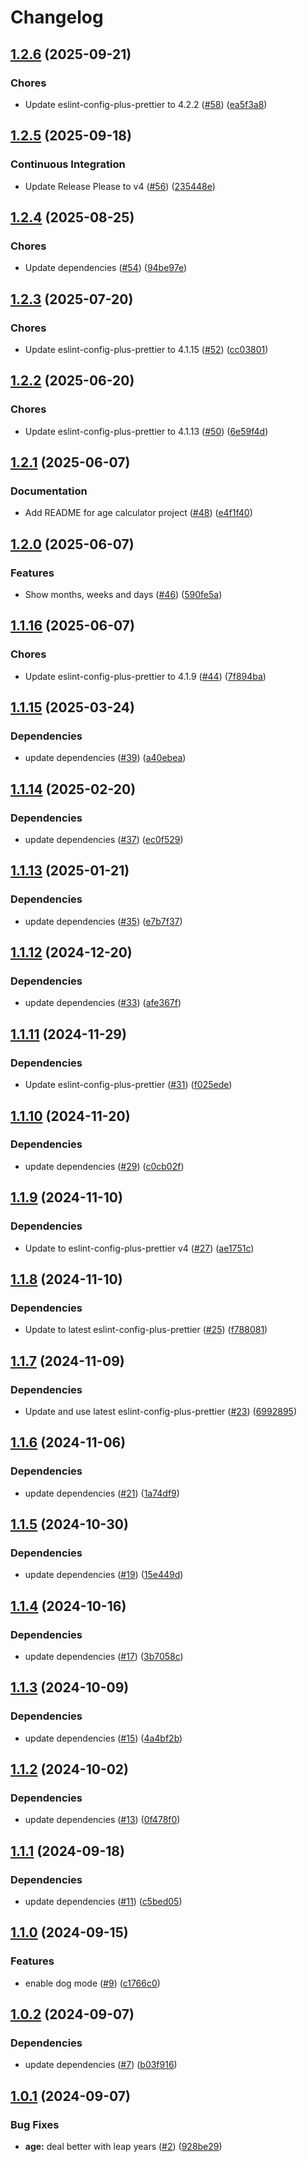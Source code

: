 # Changelog

## [1.2.6](https://github.com/aimeerivers/howoldami/compare/v1.2.5...v1.2.6) (2025-09-21)


### Chores

* Update eslint-config-plus-prettier to 4.2.2 ([#58](https://github.com/aimeerivers/howoldami/issues/58)) ([ea5f3a8](https://github.com/aimeerivers/howoldami/commit/ea5f3a8b9dcdea5df9d9c25902cc3beeb52458f0))

## [1.2.5](https://github.com/aimeerivers/howoldami/compare/v1.2.4...v1.2.5) (2025-09-18)


### Continuous Integration

* Update Release Please to v4 ([#56](https://github.com/aimeerivers/howoldami/issues/56)) ([235448e](https://github.com/aimeerivers/howoldami/commit/235448e8e94a424d4c3fb1fb9e8f1d9f2761e724))

## [1.2.4](https://github.com/aimeerivers/howoldami/compare/v1.2.3...v1.2.4) (2025-08-25)


### Chores

* Update dependencies ([#54](https://github.com/aimeerivers/howoldami/issues/54)) ([94be97e](https://github.com/aimeerivers/howoldami/commit/94be97e2dc4b61185da84cf69aed4e75c77d3a2f))

## [1.2.3](https://github.com/aimeerivers/howoldami/compare/v1.2.2...v1.2.3) (2025-07-20)


### Chores

* Update eslint-config-plus-prettier to 4.1.15 ([#52](https://github.com/aimeerivers/howoldami/issues/52)) ([cc03801](https://github.com/aimeerivers/howoldami/commit/cc0380139c38dc4ee253a18574470cc02d1c2526))

## [1.2.2](https://github.com/aimeerivers/howoldami/compare/v1.2.1...v1.2.2) (2025-06-20)


### Chores

* Update eslint-config-plus-prettier to 4.1.13 ([#50](https://github.com/aimeerivers/howoldami/issues/50)) ([6e59f4d](https://github.com/aimeerivers/howoldami/commit/6e59f4daba821e9e3ee4c3d68eb3b4132bdbfe9e))

## [1.2.1](https://github.com/aimeerivers/howoldami/compare/v1.2.0...v1.2.1) (2025-06-07)


### Documentation

* Add README for age calculator project ([#48](https://github.com/aimeerivers/howoldami/issues/48)) ([e4f1f40](https://github.com/aimeerivers/howoldami/commit/e4f1f40b3b709207a4571f45f9d3fbe83fe8b410))

## [1.2.0](https://github.com/aimeerivers/howoldami/compare/v1.1.16...v1.2.0) (2025-06-07)


### Features

* Show months, weeks and days ([#46](https://github.com/aimeerivers/howoldami/issues/46)) ([590fe5a](https://github.com/aimeerivers/howoldami/commit/590fe5aa945e723e513d305de42a0e7f534f8d12))

## [1.1.16](https://github.com/aimeerivers/howoldami/compare/v1.1.15...v1.1.16) (2025-06-07)


### Chores

* Update eslint-config-plus-prettier to 4.1.9 ([#44](https://github.com/aimeerivers/howoldami/issues/44)) ([7f894ba](https://github.com/aimeerivers/howoldami/commit/7f894ba4bfd4e38ccdd7395dd0e0830263d2b5aa))

## [1.1.15](https://github.com/aimeerivers/howoldami/compare/v1.1.14...v1.1.15) (2025-03-24)


### Dependencies

* update dependencies ([#39](https://github.com/aimeerivers/howoldami/issues/39)) ([a40ebea](https://github.com/aimeerivers/howoldami/commit/a40ebea4d2f34fc6f961403ac49ca7e2f7b081b9))

## [1.1.14](https://github.com/aimeerivers/howoldami/compare/v1.1.13...v1.1.14) (2025-02-20)


### Dependencies

* update dependencies ([#37](https://github.com/aimeerivers/howoldami/issues/37)) ([ec0f529](https://github.com/aimeerivers/howoldami/commit/ec0f529f119c9155a0838d330e3ab24c2713c3f1))

## [1.1.13](https://github.com/aimeerivers/howoldami/compare/v1.1.12...v1.1.13) (2025-01-21)


### Dependencies

* update dependencies ([#35](https://github.com/aimeerivers/howoldami/issues/35)) ([e7b7f37](https://github.com/aimeerivers/howoldami/commit/e7b7f37892405ff884d1c94d05d793833a615120))

## [1.1.12](https://github.com/aimeerivers/howoldami/compare/v1.1.11...v1.1.12) (2024-12-20)


### Dependencies

* update dependencies ([#33](https://github.com/aimeerivers/howoldami/issues/33)) ([afe367f](https://github.com/aimeerivers/howoldami/commit/afe367f9746b4ccac8c28b15d7e66c7f3b13bae6))

## [1.1.11](https://github.com/aimeerivers/howoldami/compare/v1.1.10...v1.1.11) (2024-11-29)


### Dependencies

* Update eslint-config-plus-prettier ([#31](https://github.com/aimeerivers/howoldami/issues/31)) ([f025ede](https://github.com/aimeerivers/howoldami/commit/f025ede4b7e6f58ff17696b52d4df6798f60fc74))

## [1.1.10](https://github.com/aimeerivers/howoldami/compare/v1.1.9...v1.1.10) (2024-11-20)


### Dependencies

* update dependencies ([#29](https://github.com/aimeerivers/howoldami/issues/29)) ([c0cb02f](https://github.com/aimeerivers/howoldami/commit/c0cb02f348a2cce8c26e6a73981879a6561562a3))

## [1.1.9](https://github.com/aimeerivers/howoldami/compare/v1.1.8...v1.1.9) (2024-11-10)


### Dependencies

* Update to eslint-config-plus-prettier v4 ([#27](https://github.com/aimeerivers/howoldami/issues/27)) ([ae1751c](https://github.com/aimeerivers/howoldami/commit/ae1751ca996bb0e9c1210c840ea606af22f9a901))

## [1.1.8](https://github.com/aimeerivers/howoldami/compare/v1.1.7...v1.1.8) (2024-11-10)


### Dependencies

* Update to latest eslint-config-plus-prettier ([#25](https://github.com/aimeerivers/howoldami/issues/25)) ([f788081](https://github.com/aimeerivers/howoldami/commit/f7880812073cf46457965c193b50171ad1401d86))

## [1.1.7](https://github.com/aimeerivers/howoldami/compare/v1.1.6...v1.1.7) (2024-11-09)


### Dependencies

* Update and use latest eslint-config-plus-prettier ([#23](https://github.com/aimeerivers/howoldami/issues/23)) ([6992895](https://github.com/aimeerivers/howoldami/commit/699289509453d9726960fb140ff9455fea59ba37))

## [1.1.6](https://github.com/aimeerivers/howoldami/compare/v1.1.5...v1.1.6) (2024-11-06)


### Dependencies

* update dependencies ([#21](https://github.com/aimeerivers/howoldami/issues/21)) ([1a74df9](https://github.com/aimeerivers/howoldami/commit/1a74df9233ed3bbea9ac917b206431130d7cb8a6))

## [1.1.5](https://github.com/aimeerivers/howoldami/compare/v1.1.4...v1.1.5) (2024-10-30)


### Dependencies

* update dependencies ([#19](https://github.com/aimeerivers/howoldami/issues/19)) ([15e449d](https://github.com/aimeerivers/howoldami/commit/15e449d4b20c4cb1ec0cc8e469f7374a564178c3))

## [1.1.4](https://github.com/aimeerivers/howoldami/compare/v1.1.3...v1.1.4) (2024-10-16)


### Dependencies

* update dependencies ([#17](https://github.com/aimeerivers/howoldami/issues/17)) ([3b7058c](https://github.com/aimeerivers/howoldami/commit/3b7058c700d654fd3919e222049df1838f45ffad))

## [1.1.3](https://github.com/aimeerivers/howoldami/compare/v1.1.2...v1.1.3) (2024-10-09)


### Dependencies

* update dependencies ([#15](https://github.com/aimeerivers/howoldami/issues/15)) ([4a4bf2b](https://github.com/aimeerivers/howoldami/commit/4a4bf2bd58d2b03c541b640b92761761a19f165c))

## [1.1.2](https://github.com/aimeerivers/howoldami/compare/v1.1.1...v1.1.2) (2024-10-02)


### Dependencies

* update dependencies ([#13](https://github.com/aimeerivers/howoldami/issues/13)) ([0f478f0](https://github.com/aimeerivers/howoldami/commit/0f478f0017696da517346c85998c39d5360cb362))

## [1.1.1](https://github.com/aimeerivers/howoldami/compare/v1.1.0...v1.1.1) (2024-09-18)


### Dependencies

* update dependencies ([#11](https://github.com/aimeerivers/howoldami/issues/11)) ([c5bed05](https://github.com/aimeerivers/howoldami/commit/c5bed0551022e8e0c5e0b220d8f162ee18d24368))

## [1.1.0](https://github.com/aimeerivers/howoldami/compare/v1.0.2...v1.1.0) (2024-09-15)


### Features

* enable dog mode ([#9](https://github.com/aimeerivers/howoldami/issues/9)) ([c1766c0](https://github.com/aimeerivers/howoldami/commit/c1766c00a3eb3ed6b6c94937633a38baecd2cd5b))

## [1.0.2](https://github.com/aimeerivers/howoldami/compare/v1.0.1...v1.0.2) (2024-09-07)


### Dependencies

* update dependencies ([#7](https://github.com/aimeerivers/howoldami/issues/7)) ([b03f916](https://github.com/aimeerivers/howoldami/commit/b03f916fa39fb528b426527caf3c38373cd76041))

## [1.0.1](https://github.com/aimeerivers/howoldami/compare/v1.0.0...v1.0.1) (2024-09-07)


### Bug Fixes

* **age:** deal better with leap years ([#2](https://github.com/aimeerivers/howoldami/issues/2)) ([928be29](https://github.com/aimeerivers/howoldami/commit/928be29d80c5e100eb0d64a999c566b9cf9961f4))
